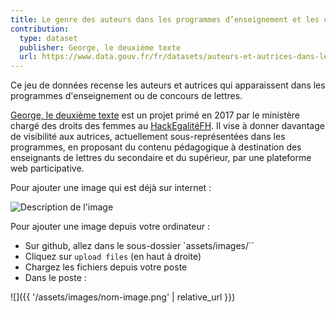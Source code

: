 ```yaml
---
title: Le genre des auteurs dans les programmes d’enseignement et les concours de lettres en données
contribution:
  type: dataset
  publisher: George, le deuxième texte
  url: https://www.data.gouv.fr/fr/datasets/auteurs-et-autrices-dans-les-programmes-denseignement-ou-de-concours-de-lettres/#_
---
```


Ce jeu de données recense les auteurs et autrices qui apparaissent dans les programmes d'enseignement ou de concours de lettres.

<!--more-->

[George, le deuxième texte](http://george2etexte.free.fr) est un projet primé en 2017 par le ministère chargé des droits des femmes au [HackEgalitéFH](https://forum.etalab.gouv.fr/t/a-propos-de-la-categorie-hackegalitefh/3445). Il vise à donner davantage de visibilité aux autrices, actuellement sous-représentées dans les programmes, en proposant du contenu pédagogique à destination des enseignants de lettres du secondaire et du supérieur, par une plateforme web participative.

Pour ajouter une image qui est déjà sur internet :

![Description de l'image](url)

Pour ajouter une image depuis votre ordinateur :

* Sur github, allez dans le sous-dossier `assets/images/``
* Cliquez sur `upload files` (en haut à droite)
* Chargez les fichiers depuis votre poste
* Dans le poste :

![]({{ '/assets/images/nom-image.png' | relative_url }})

<div data-udata-dataset-id="58f7d01ac751df583252dfde"></div>
